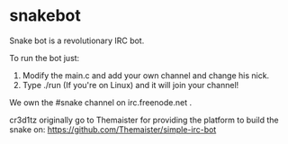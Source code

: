 # snakebot
Snake bot is a revolutionary IRC bot.

To run the bot just:

1. Modify the main.c and add your own channel and change his nick.
2. Type ./run (If you're on Linux) and it will join your channel!

We own the #snake channel on irc.freenode.net .

cr3d1tz originally go to Themaister for providing the platform to build the snake on: https://github.com/Themaister/simple-irc-bot
